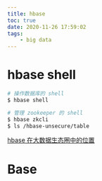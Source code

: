 ```yaml
---
title: hbase
toc: true
date: 2020-11-26 17:59:02
tags:
	- big data
---
```


# hbase shell

```sh
# 操作数据库的 shell
$ hbase shell

# 管理 zookeeper 的 shell
$ hbase zkcli
$ ls /hbase-unsecure/table
```

[hbase 在大数据生态圈中的位置](https://developer.ibm.com/zh/technologies/analytics/articles/ba-cn-bigdata-hbase/)

# Base

